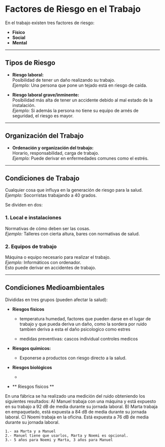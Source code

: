 # Factores de Riesgo en el Trabajo

En el trabajo existen tres factores de riesgo:

- **Físico**
- **Social**
- **Mental**

---

## Tipos de Riesgo

- **Riesgo laboral:**  
    Posibilidad de tener un daño realizando su trabajo.  
    _Ejemplo:_ Una persona que pone un tejado está en riesgo de caída.

- **Riesgo laboral grave/inminente:**  
    Posibilidad más alta de tener un accidente debido al mal estado de la instalación.  
    _Ejemplo:_ Si además la persona no tiene su equipo de arnés de seguridad, el riesgo es mayor.

---

## Organización del Trabajo

- **Ordenación y organización del trabajo:**  
    Horario, responsabilidad, carga de trabajo.  
    _Ejemplo:_ Puede derivar en enfermedades comunes como el estrés.

---

## Condiciones de Trabajo

Cualquier cosa que influya en la generación de riesgo para la salud.  
_Ejemplo:_ Socorristas trabajando a 40 grados.

Se dividen en dos:

### 1. Local e instalaciones

Normativas de cómo deben ser las cosas.  
_Ejemplo:_ Talleres con cierta altura, bares con normativas de salud.

### 2. Equipos de trabajo

Máquina o equipo necesario para realizar el trabajo.  
_Ejemplo:_ Informáticos con ordenador.  
Esto puede derivar en accidentes de trabajo.

---

## Condiciones Medioambientales

Divididas en tres grupos (pueden afectar la salud):

- **Riesgos físicos**

    - temperatura humedad, factores que pueden darse en el lugar de trabajo y que pueda deriva  un daño, como la sordera por ruido
        tambien deriva a esta el daño psicologico como estres
    
    - medidas preventivas:  cascos individual
                            controles medicos
    


- **Riesgos químicos:**  

    - Exponerse a productos con riesgo directo a la salud.


- **Riesgos biológicos**

    - 






- ** Riesgos fisicos ** 

En una fábrica se ha realizado una medición del ruido obteniendo los siguientes resultados:
    A) Manuel trabaja con una máquina y está expuesto en su trabajo a 92 dB de media durante su jornada laboral.
    B) Marta trabaja en empaquetado, está expuesta a 84 dB de media durante su jornada laboral.
    C) Noemi trabaja en la oficina. Está expuesta a 76 dB de media durante su jornada laboral.

    1.- aa Marta y a Manuel
    2.- Manuel tiene que usarlos, Marta y Noemi es opcional.
    3.- 5 años para Noemi y Marta, 3 años para Manuel